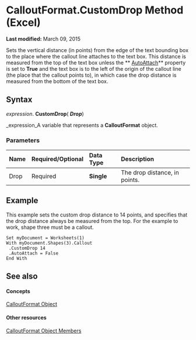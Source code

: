 
# CalloutFormat.CustomDrop Method (Excel)

 **Last modified:** March 09, 2015

Sets the vertical distance (in points) from the edge of the text bounding box to the place where the callout line attaches to the text box. This distance is measured from the top of the text box unless the  ** [AutoAttach](80f5bf63-072d-1245-d564-1b54af0f85b5.md)** property is set to **True** and the text box is to the left of the origin of the callout line (the place that the callout points to), in which case the drop distance is measured from the bottom of the text box.

## Syntax

 _expression_. **CustomDrop**( **_Drop_**)

 _expression_A variable that represents a  **CalloutFormat** object.


### Parameters



|**Name**|**Required/Optional**|**Data Type**|**Description**|
|:-----|:-----|:-----|:-----|
|Drop|Required| **Single**|The drop distance, in points.|

## Example

This example sets the custom drop distance to 14 points, and specifies that the drop distance always be measured from the top. For the example to work, shape three must be a callout.


```
Set myDocument = Worksheets(1) 
With myDocument.Shapes(3).Callout 
 .CustomDrop 14 
 .AutoAttach = False 
End With
```


## See also


#### Concepts


 [CalloutFormat Object](d9d7d279-04ef-dbee-23cd-ddd606ed917d.md)
#### Other resources


 [CalloutFormat Object Members](29203369-3128-3336-6e78-d1853c4619a6.md)
